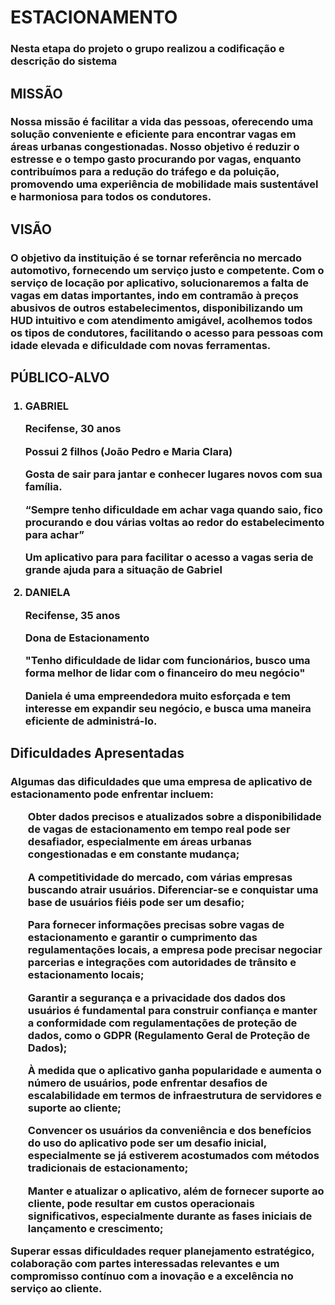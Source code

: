 <h1>ESTACIONAMENTO </h1>

<h3>Nesta etapa do projeto o grupo realizou a codificação e descrição do sistema</h3>

<h2>MISSÃO</h2>

<h3>Nossa missão é facilitar a vida das pessoas, oferecendo uma solução conveniente e eficiente para encontrar vagas em áreas urbanas congestionadas. Nosso objetivo é reduzir o estresse e o tempo gasto procurando por vagas, enquanto contribuímos para a redução do tráfego e da poluição, promovendo uma experiência de mobilidade mais sustentável e harmoniosa para todos os condutores.</h3>

<h2>VISÃO</h2>

<h3>O objetivo da instituição é se tornar referência no mercado automotivo, fornecendo um serviço justo e competente.
Com o serviço de locação por aplicativo, solucionaremos a falta de vagas em datas importantes, indo em contramão à preços abusivos de outros estabelecimentos, disponibilizando um HUD intuitivo e com atendimento amigável, acolhemos todos os tipos de condutores, facilitando o acesso para pessoas com idade elevada e dificuldade com novas ferramentas.</h3>

<h2>PÚBLICO-ALVO</h2>
<ol><h3>
  <li>GABRIEL

  Recifense, 30 anos

  Possui 2 filhos (João Pedro e Maria Clara)

  Gosta de sair para jantar e conhecer lugares novos com sua família.

  “Sempre tenho dificuldade em achar vaga quando saio, fico procurando e dou várias voltas ao redor do estabelecimento para achar” 

  Um aplicativo para para facilitar o acesso a vagas seria de grande ajuda para a situação de Gabriel
  </li>

  <li>DANIELA

  Recifense, 35 anos

  Dona de Estacionamento

  "Tenho dificuldade de lidar com funcionários, busco uma forma melhor de lidar com o financeiro do meu negócio"

  Daniela é uma empreendedora muito esforçada e tem interesse em expandir seu negócio, e busca uma maneira eficiente de administrá-lo.
  </li>
</ol></h3>

<h2>Dificuldades Apresentadas</h2>

<h3>Algumas das dificuldades que uma empresa de aplicativo de estacionamento pode enfrentar incluem:

  
<ol>Obter dados precisos e atualizados sobre a disponibilidade de vagas de estacionamento em tempo real pode ser desafiador, especialmente em áreas urbanas congestionadas e em constante mudança;


A competitividade do mercado, com várias empresas buscando atrair usuários. Diferenciar-se e conquistar uma base de usuários fiéis pode ser um desafio;

Para fornecer informações precisas sobre vagas de estacionamento e garantir o cumprimento das regulamentações locais, a empresa pode precisar negociar parcerias e integrações com autoridades de trânsito e estacionamento locais;

Garantir a segurança e a privacidade dos dados dos usuários é fundamental para construir confiança e manter a conformidade com regulamentações de proteção de dados, como o GDPR (Regulamento Geral de Proteção de Dados);

À medida que o aplicativo ganha popularidade e aumenta o número de usuários, pode enfrentar desafios de escalabilidade em termos de infraestrutura de servidores e suporte ao cliente;

Convencer os usuários da conveniência e dos benefícios do uso do aplicativo pode ser um desafio inicial, especialmente se já estiverem acostumados com métodos tradicionais de estacionamento;

Manter e atualizar o aplicativo, além de fornecer suporte ao cliente, pode resultar em custos operacionais significativos, especialmente durante as fases iniciais de lançamento e crescimento;
</ol>
Superar essas dificuldades requer planejamento estratégico, colaboração com partes interessadas relevantes e um compromisso contínuo com a inovação e a excelência no serviço ao cliente.
</h3>
